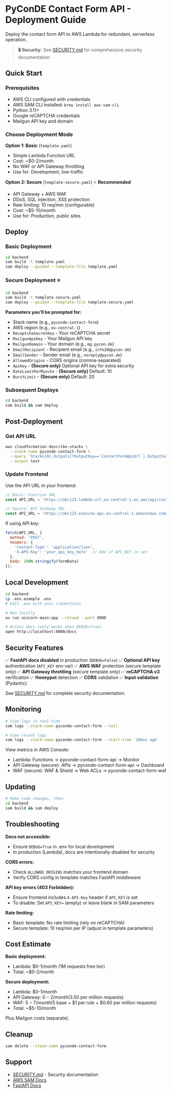 # PyConDE Contact Form API - Deployment Guide

Deploy the contact form API to AWS Lambda for redundant, serverless operation.

> **🔒 Security:** See [SECURITY.md](SECURITY.md) for comprehensive security documentation

## Quick Start

### Prerequisites

- AWS CLI configured with credentials
- AWS SAM CLI installed: `brew install aws-sam-cli`
- Python 3.11+
- Google reCAPTCHA credentials
- Mailgun API key and domain

### Choose Deployment Mode

**Option 1: Basic** (`template.yaml`)

- Simple Lambda Function URL
- Cost: ~$0-2/month
- No WAF or API Gateway throttling
- Use for: Development, low-traffic

**Option 2: Secure** (`template-secure.yaml`) ⭐ **Recommended**

- API Gateway + AWS WAF
- DDoS, SQL injection, XSS protection
- Rate limiting: 10 req/min (configurable)
- Cost: ~$5-10/month
- Use for: Production, public sites

## Deploy

### Basic Deployment

```bash
cd backend
sam build -t template.yaml
sam deploy --guided --template-file template.yaml
```

### Secure Deployment ⭐

```bash
cd backend
sam build -t template-secure.yaml
sam deploy --guided --template-file template-secure.yaml
```

**Parameters you'll be prompted for:**

- Stack name (e.g., `pyconde-contact-form`)
- AWS region (e.g., `eu-central-1`)
- `RecaptchaSecretKey` - Your reCAPTCHA secret
- `MailgunApiKey` - Your Mailgun API key
- `MailgunDomain` - Your domain (e.g., `mg.pycon.de`)
- `EmailRecipient` - Recipient email (e.g., `info26@pycon.de`)
- `EmailSender` - Sender email (e.g., `noreply@pycon.de`)
- `AllowedOrigins` - CORS origins (comma-separated)
- `ApiKey` - **(Secure only)** Optional API key for extra security
- `RateLimitPerMinute` - **(Secure only)** Default: 10
- `BurstLimit` - **(Secure only)** Default: 20

### Subsequent Deploys

```bash
cd backend
sam build && sam deploy
```

## Post-Deployment

### Get API URL

```bash
aws cloudformation describe-stacks \
  --stack-name pyconde-contact-form \
  --query 'Stacks[0].Outputs[?OutputKey==`ContactFormApiUrl`].OutputValue' \
  --output text
```

### Update Frontend

Use the API URL in your frontend:

```javascript
// Basic: Function URL
const API_URL = 'https://abc123.lambda-url.eu-central-1.on.aws/api/contact';

// Secure: API Gateway URL
const API_URL = 'https://abc123.execute-api.eu-central-1.amazonaws.com/prod/api/contact';
```

If using API key:

```javascript
fetch(API_URL, {
  method: 'POST',
  headers: {
    'Content-Type': 'application/json',
    'X-API-Key': 'your_api_key_here'  // Add if API_KEY is set
  },
  body: JSON.stringify(formData)
});
```

## Local Development

```bash
cd backend
cp .env.example .env
# Edit .env with your credentials

# Run locally
uv run uvicorn main:app --reload --port 8000

# Access docs (only works when DEBUG=True)
open http://localhost:8000/docs
```

## Security Features

✅ **FastAPI docs disabled** in production (`DEBUG=False`)
✅ **Optional API key** authentication (`API_KEY` env var)
✅ **AWS WAF** protection (secure template only)
✅ **API Gateway throttling** (secure template only)
✅ **reCAPTCHA v3** verification
✅ **Honeypot** detection
✅ **CORS** validation
✅ **Input validation** (Pydantic)

See [SECURITY.md](SECURITY.md) for complete security documentation.

## Monitoring

```bash
# View logs in real-time
sam logs --stack-name pyconde-contact-form --tail

# View recent logs
sam logs --stack-name pyconde-contact-form --start-time '10min ago'
```

View metrics in AWS Console:

- Lambda: Functions → pyconde-contact-form-api → Monitor
- API Gateway (secure): APIs → pyconde-contact-form-api → Dashboard
- WAF (secure): WAF & Shield → Web ACLs → pyconde-contact-form-waf

## Updating

```bash
# Make code changes, then:
cd backend
sam build && sam deploy
```

## Troubleshooting

**Docs not accessible:**

- Ensure `DEBUG=True` in .env for local development
- In production (Lambda), docs are intentionally disabled for security

**CORS errors:**

- Check `ALLOWED_ORIGINS` matches your frontend domain
- Verify CORS config in template matches FastAPI middleware

**API key errors (403 Forbidden):**

- Ensure frontend includes `X-API-Key` header if `API_KEY` is set
- To disable: Set `API_KEY=` (empty) or leave blank in SAM parameters

**Rate limiting:**

- Basic template: No rate limiting (rely on reCAPTCHA)
- Secure template: 10 req/min per IP (adjust in template parameters)

## Cost Estimate

**Basic deployment:**

- Lambda: $0-1/month (1M requests free tier)
- Total: ~$0-2/month

**Secure deployment:**

- Lambda: $0-1/month
- API Gateway: $0-2/month ($3.50 per million requests)
- WAF: $5-7/month ($5 base + $1 per rule + $0.60 per million requests)
- Total: ~$5-10/month

Plus Mailgun costs (separate).

## Cleanup

```bash
sam delete --stack-name pyconde-contact-form
```

## Support

- [SECURITY.md](SECURITY.md) - Security documentation
- [AWS SAM Docs](https://docs.aws.amazon.com/serverless-application-model/)
- [FastAPI Docs](https://fastapi.tiangolo.com/)
